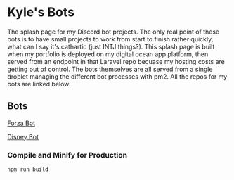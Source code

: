 # Kyle's Bots

The splash page for my Discord bot projects. The only real point of these bots is to have small projects to work from start to finish rather quickly, what can I say it's cathartic (just INTJ things?). This splash page is built when my portfolio is deployed on my digital ocean app platform, then served from an endpoint in that Laravel repo becuase my hosting costs are getting out of control. The bots themselves are all served from a single droplet managing the different bot processes with pm2. All the repos for my bots are linked below.

## Bots

[Forza Bot](https://github.com/kyleboehlen/forza-bot)

[Disney Bot](https://github.com/kyleboehlen/disney-bot)

### Compile and Minify for Production

```sh
npm run build
```
